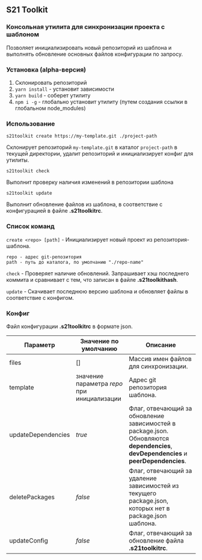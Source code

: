 ## S21 Toolkit

### Консольная утилита для синхронизации проекта с шаблоном

Позволяет инициализировать новый репозиторий из шаблона и выполнять обновление основных файлов конфигурации по запросу.

### Установка (alpha-версия)

1. Склонировать репозиторий
2. `yarn install` - установит зависимости
3. `yarn build` - соберет утилиту
3. `npm i -g` - глобально установит утилиту (путем создания ссылки в глобальном node_modules)

### Использование

```
s21toolkit create https://my-template.git ./project-path
```
Склонирует репозиторий `my-template.git` в каталог `project-path` в текущей директории, удалит репозиторий и инициализирует конфиг для утилиты.

```
s21toolkit check
```
Выполнит проверку наличия изменений в репозитории шаблона

```
s21toolkit update
```
Выполнит обновление файлов из шаблона, в соответствие с конфигурацией в файле **.s21toolkitrc**.
### Список команд

`create <repo> [path]` - Инициализирует новый проект из репозитория-шаблона.
    
    repo - адрес git-репозитория
    path - путь до каталога, по умолчанию "./repo-name"

`check` - Проверяет наличие обновлений. Запрашивает хэш последнего коммита и сравнивает с тем, что записан в файле **.s21toolkithash**.

`update` - Скачивает последнюю версию шаблона и обновляет файлы в соответствие с конфигом.

### Конфиг

Файл конфигурации **.s21toolkitrc** в формате json.

| Параметр | Значение по умолчанию | Описание |
| -------- | --------------------- | ---------|
| files  | [] | Массив имен файлов для синхронизации. |
| template | значение параметра *repo* при инициализации | Адрес git репозитория шаблона. |
| updateDependencies | *true* | Флаг, отвечающий за обновление зависимостей в package.json. Обновляются **dependencies**, **devDependencies** и **peerDependencies**. |
| deletePackages | *false* | Флаг, отвечающий за удаление зависимостей из текущего package.json, которых нет в package.json шаблона. |
| updateConfig | *false* | Флаг, отвечающий за обновление файла **.s21toolkitrc**. |
